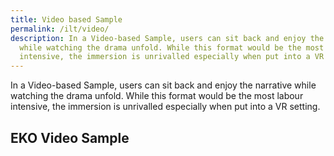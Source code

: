 ```yaml
---
title: Video based Sample
permalink: /ilt/video/
description: In a Video-based Sample, users can sit back and enjoy the narrative
  while watching the drama unfold. While this format would be the most labour
  intensive, the immersion is unrivalled especially when put into a VR setting.
---
```

In a Video-based Sample, users can sit back and enjoy the narrative while watching the drama unfold. While this format would be the most labour intensive, the immersion is unrivalled especially when put into a VR setting.

## EKO Video Sample
